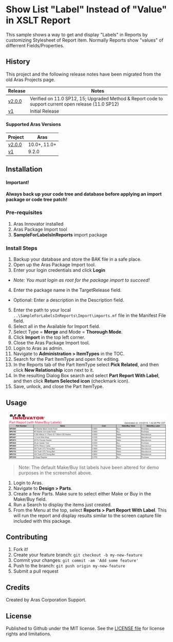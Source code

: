 # Show List "Label" Instead of "Value" in XSLT Report

This sample shows a way to get and display "Labels" in Reports by customizing Stylesheet of Report item. Normally Reports show "values" of differrent Fields/Properties.

## History

This project and the following release notes have been migrated from the old Aras Projects page.

Release | Notes
--------|--------
[v2.0.0](https://github.com/ArasLabs/list-label-xslt-sample/releases/tag/v2.0.0) | Verified on 11.0 SP12, 15; Upgraded Method & Report code to support current open release (11.0 SP12)
[v1](https://github.com/ArasLabs/list-label-xslt-sample/releases/tag/v1) | Initial Release

#### Supported Aras Versions

Project | Aras
--------|------
[v2.0.0](https://github.com/ArasLabs/list-label-xslt-sample/releases/tag/v2.0.0) | 10.0+, 11.0+
[v1](https://github.com/ArasLabs/list-label-xslt-sample/releases/tag/v1) | 9.2.0

## Installation

#### Important!
**Always back up your code tree and database before applying an import package or code tree patch!**

### Pre-requisites

1. Aras Innovator installed
2. Aras Package Import tool
3. **SampleForLabelsInReports** import package

### Install Steps

1. Backup your database and store the BAK file in a safe place.
2. Open up the Aras Package Import tool.
3. Enter your login credentials and click **Login**
  * _Note: You must login as root for the package import to succeed!_
4. Enter the package name in the TargetRelease field.
  * Optional: Enter a description in the Description field.
5. Enter the path to your local `..\SampleForLabelsInReports\Import\imports.mf` file in the Manifest File field.
6. Select all in the Available for Import field.
7. Select Type = **Merge** and Mode = **Thorough Mode**.
8. Click **Import** in the top left corner.
9. Close the Aras Package Import tool.
10. Login to Aras as admin.
11. Navigate to **Administration > ItemTypes** in the TOC. 
12. Search for the Part ItemType and open for editing. 
13. In the Reports tab of the Part ItemType select **Pick Related**, and then click **New Relationship** icon next to it. 
14. In the resulting Dialog Box search and select **Part Report With Label**, and then click **Return Selected icon** (checkmark icon). 
15. Save, unlock, and close the Part ItemType.

## Usage

![Example Screenshot](./Screenshots/Report-screenshot-2.png)
>Note: The default Make/Buy list labels have been altered for demo purposes in the screenshot above.

1. Login to Aras.
2. Navigate to **Design > Parts**. 
3. Create a few Parts. Make sure to select either Make or Buy in the Make/Buy field.
4. Run a Search to display the items just created.
5. From the Menu at the top, select **Reports > Part Report With Label**. This will run the report and display results similar to the screen capture file included with this package.

## Contributing

1. Fork it!
2. Create your feature branch: `git checkout -b my-new-feature`
3. Commit your changes: `git commit -am 'Add some feature'`
4. Push to the branch: `git push origin my-new-feature`
5. Submit a pull request

## Credits

Created by Aras Corporation Support.

## License

Published to Github under the MIT license. See the [LICENSE file](./LICENSE.md) for license rights and limitations.

